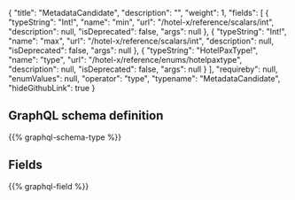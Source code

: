 {
  "title": "MetadataCandidate",
  "description": "",
  "weight": 1,
  "fields": [
    {
      "typeString": "Int!",
      "name": "min",
      "url": "/hotel-x/reference/scalars/int",
      "description": null,
      "isDeprecated": false,
      "args": null
    },
    {
      "typeString": "Int!",
      "name": "max",
      "url": "/hotel-x/reference/scalars/int",
      "description": null,
      "isDeprecated": false,
      "args": null
    },
    {
      "typeString": "HotelPaxType!",
      "name": "type",
      "url": "/hotel-x/reference/enums/hotelpaxtype",
      "description": null,
      "isDeprecated": false,
      "args": null
    }
  ],
  "requireby": null,
  "enumValues": null,
  "operator": "type",
  "typename": "MetadataCandidate",
  "hideGithubLink": true
}
## GraphQL schema definition

{{% graphql-schema-type %}}

## Fields

{{% graphql-field %}}
